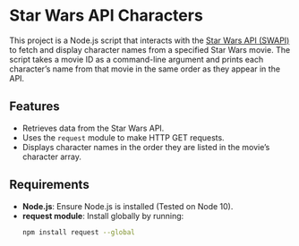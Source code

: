 # Star Wars API Characters

This project is a Node.js script that interacts
with the [Star Wars API (SWAPI)](https://swapi.dev/)
to fetch and display character names from a specified
Star Wars movie. The script takes a movie ID as a 
command-line argument and prints each character’s name
from that movie in the same order as they appear in the API.

## Features

- Retrieves data from the Star Wars API.
- Uses the `request` module to make HTTP GET requests.
- Displays character names in the order they are listed
  in the movie’s character array.

## Requirements

- **Node.js**: Ensure Node.js is installed (Tested on Node 10).
- **request module**: Install globally by running:
  ```bash
  npm install request --global
